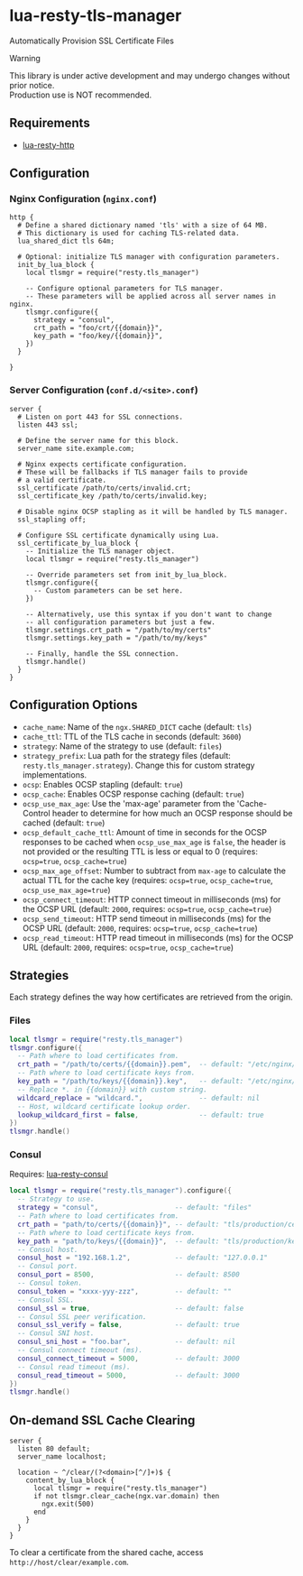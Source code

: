 # lua-resty-tls-manager

Automatically Provision SSL Certificate Files

> [!WARNING]
> This library is under active development and may undergo changes without prior notice.<br />
> Production use is NOT recommended.

## Requirements
* [lua-resty-http](https://github.com/ledgetech/lua-resty-http)

## Configuration

### Nginx Configuration (`nginx.conf`)

```nginx
http {
  # Define a shared dictionary named 'tls' with a size of 64 MB.
  # This dictionary is used for caching TLS-related data.
  lua_shared_dict tls 64m;

  # Optional: initialize TLS manager with configuration parameters.
  init_by_lua_block {
    local tlsmgr = require("resty.tls_manager")

    -- Configure optional parameters for TLS manager.
    -- These parameters will be applied across all server names in nginx.
    tlsmgr.configure({
      strategy = "consul",
      crt_path = "foo/crt/{{domain}}",
      key_path = "foo/key/{{domain}}",
    })
  }

}
```

### Server Configuration (`conf.d/<site>.conf`)

```nginx
server {
  # Listen on port 443 for SSL connections.
  listen 443 ssl;

  # Define the server name for this block.
  server_name site.example.com;

  # Nginx expects certificate configuration.
  # These will be fallbacks if TLS manager fails to provide
  # a valid certificate.
  ssl_certificate /path/to/certs/invalid.crt;
  ssl_certificate_key /path/to/certs/invalid.key;

  # Disable nginx OCSP stapling as it will be handled by TLS manager.
  ssl_stapling off;

  # Configure SSL certificate dynamically using Lua.
  ssl_certificate_by_lua_block {
    -- Initialize the TLS manager object.
    local tlsmgr = require("resty.tls_manager")

    -- Override parameters set from init_by_lua_block.
    tlsmgr.configure({
      -- Custom parameters can be set here.
    })

    -- Alternatively, use this syntax if you don't want to change
    -- all configuration parameters but just a few.
    tlsmgr.settings.crt_path = "/path/to/my/certs"
    tlsmgr.settings.key_path = "/path/to/my/keys"

    -- Finally, handle the SSL connection.
    tlsmgr.handle()
  }
}
```

## Configuration Options

* `cache_name`: Name of the `ngx.SHARED_DICT` cache (default: `tls`)
* `cache_ttl`: TTL of the TLS cache in seconds (default: `3600`)
* `strategy`: Name of the strategy to use (default: `files`)
* `strategy_prefix`: Lua path for the strategy files (default: `resty.tls_manager.strategy`). Change this for custom strategy implementations.
* `ocsp`: Enables OCSP stapling (default: `true`)
* `ocsp_cache`: Enables OCSP response caching (default: `true`)
* `ocsp_use_max_age`: Use the 'max-age' parameter from the 'Cache-Control header to determine for how much an OCSP response should be cached (default: `true`)
* `ocsp_default_cache_ttl`: Amount of time in seconds for the OCSP responses to be cached when `ocsp_use_max_age` is `false`, the header is not provided or the resulting TTL is less or equal to 0 (requires: `ocsp=true`, `ocsp_cache=true`)
* `ocsp_max_age_offset`: Number to subtract from `max-age` to calculate the actual TTL for the cache key (requires: `ocsp=true`, `ocsp_cache=true`, `ocsp_use_max_age=true`)
* `ocsp_connect_timeout`: HTTP connect timeout in milliseconds (ms) for the OCSP URL (default: `2000`, requires: `ocsp=true`, `ocsp_cache=true`)
* `ocsp_send_timeout`: HTTP send timeout in milliseconds (ms) for the OCSP URL (default: `2000`, requires: `ocsp=true`, `ocsp_cache=true`)
* `ocsp_read_timeout`: HTTP read timeout in milliseconds (ms) for the OCSP URL (default: `2000`, requires: `ocsp=true`, `ocsp_cache=true`)

## Strategies

Each strategy defines the way how certificates are retrieved from the origin.

### Files

```lua
local tlsmgr = require("resty.tls_manager")
tlsmgr.configure({
  -- Path where to load certificates from.
  crt_path = "/path/to/certs/{{domain}}.pem",  -- default: "/etc/nginx/ssl/{{domain}}.pem"
  -- Path where to load certificate keys from.
  key_path = "/path/to/keys/{{domain}}.key",   -- default: "/etc/nginx/ssl/{{domain}}.key"
  -- Replace *. in {{domain}} with custom string.
  wildcard_replace = "wildcard.",              -- default: nil
  -- Host, wildcard certificate lookup order.
  lookup_wildcard_first = false,               -- default: true
})
tlsmgr.handle()
```

### Consul

Requires: [lua-resty-consul](https://github.com/hamishforbes/lua-resty-consul)

```lua
local tlsmgr = require("resty.tls_manager").configure({
  -- Strategy to use.
  strategy = "consul",                   -- default: "files"
  -- Path where to load certificates from.
  crt_path = "path/to/certs/{{domain}}", -- default: "tls/production/certs"
  -- Path where to load certificate keys from.
  key_path = "path/to/keys/{{domain}}",  -- default: "tls/production/keys"
  -- Consul host.
  consul_host = "192.168.1.2",           -- default: "127.0.0.1"
  -- Consul port.
  consul_port = 8500,                    -- default: 8500
  -- Consul token.
  consul_token = "xxxx-yyy-zzz",         -- default: ""
  -- Consul SSL.
  consul_ssl = true,                     -- default: false
  -- Consul SSL peer verification.
  consul_ssl_verify = false,             -- default: true
  -- Consul SNI host.
  consul_sni_host = "foo.bar",           -- default: nil
  -- Consul connect timeout (ms).
  consul_connect_timeout = 5000,         -- default: 3000
  -- Consul read timeout (ms).
  consul_read_timeout = 5000,            -- default: 3000
})
tlsmgr.handle()
```

## On-demand SSL Cache Clearing

```nginx
server {
  listen 80 default;
  server_name localhost;

  location ~ ^/clear/(?<domain>[^/]+)$ {
    content_by_lua_block {
      local tlsmgr = require("resty.tls_manager")
      if not tlsmgr.clear_cache(ngx.var.domain) then
        ngx.exit(500)
      end
    }
  }
}
```

To clear a certificate from the shared cache, access `http://host/clear/example.com`.